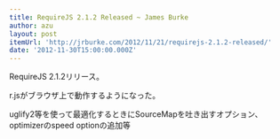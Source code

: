 ```yaml
---
title: RequireJS 2.1.2 Released ~ James Burke
author: azu
layout: post
itemUrl: 'http://jrburke.com/2012/11/21/requirejs-2.1.2-released/'
date: '2012-11-30T15:00:00.000Z'
---
```

RequireJS 2.1.2リリース。

r.jsがブラウザ上で動作するようになった。

uglify2等を使って最適化するときにSourceMapを吐き出すオプション、optimizerのspeed optionの追加等
